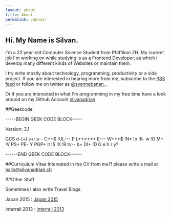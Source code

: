 ```yaml
---
layout: about
title: About
permalink: /about/
---
```



<h2 class="abouttitle">Hi. My Name is Silvan.</h2>
I'm a 22 year-old Computer Science Student from Pfäffikon ZH. My current job I'm working on while studying is as a Frontend Developer, as which I develop many different kinds of Websites or maintain them.

I try write mostly about technology, programming, productivity or a side project.
If you are interested in hearing more from me, subscribe to the <a target="_blank" href="http://silvanadrian.ch/feed.xml">RSS feed</a> or follow me on twitter as <a target="_blank" href="https://twitter.com/svennebanan_">@svennebanan_</a>.

Or if you are interested in what I'm programming in my free time have a look around on my Github Account <a target="_blank" href="https://github.com/silvanadrian">silvanadrian</a>.


##Geekcode
<p>-----BEGIN GEEK CODE BLOCK-----</p>
<p>Version: 3.1</p>
<p>GCS d-(+) s+: a-- C++$ !UL--- P L++>+++ E--- W+++$ !N* !o !K- w !O M+ !V PS+ PE- Y PGP+ !t !5 !X !R tv-- b+ DI+ !D G e h r y?</p>
<p>------END GEEK CODE BLOCK------</p>

##Curriculum Vitae
Interested in the CV from me?! please write a mail at <a href="mailto:hallo@silvanadrian.ch">hallo@silvanadrian.ch</a>

##Other Stuff

Sometimes I also write Travel Blogs.

Japan 2015 : <a rel="nofollow" href="http://silvanadrian.ch/japan2015">Japan 2015</a>
  
Interrail 2013 : <a rel="nofollow" href="http://silvanadrian.ch/interrail2013">Interrail 2013</a>
